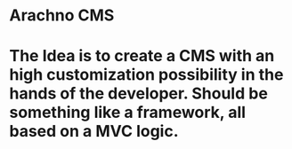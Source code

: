 # Arachno CMS
# The Idea is to create a CMS with an high customization possibility in the hands of the developer. Should be something like a framework, all based on a MVC logic.

